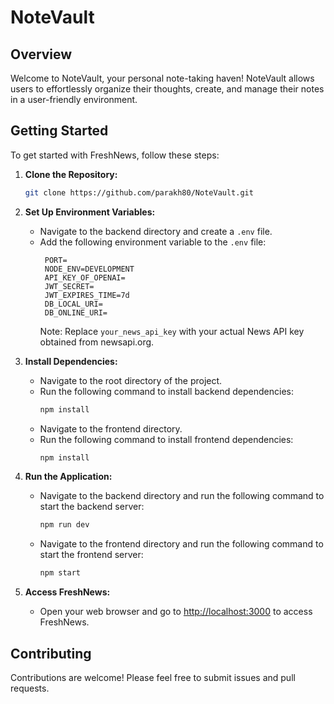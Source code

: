 # NoteVault

## Overview
Welcome to NoteVault, your personal note-taking haven! NoteVault allows users to effortlessly organize their thoughts, create, and manage their notes in a user-friendly environment.

## Getting Started
To get started with FreshNews, follow these steps:

1. **Clone the Repository:**
   ```bash
   git clone https://github.com/parakh80/NoteVault.git
   ```

2. **Set Up Environment Variables:**
   - Navigate to the backend directory and create a `.env` file.
   - Add the following environment variable to the `.env` file:
     ```
      PORT=
      NODE_ENV=DEVELOPMENT
      API_KEY_OF_OPENAI=
      JWT_SECRET=
      JWT_EXPIRES_TIME=7d
      DB_LOCAL_URI=
      DB_ONLINE_URI=
     ```
     Note: Replace `your_news_api_key` with your actual News API key obtained from newsapi.org.

3. **Install Dependencies:**
   - Navigate to the root directory of the project.
   - Run the following command to install backend dependencies:
     ```bash
     npm install
     ```
   - Navigate to the frontend directory.
   - Run the following command to install frontend dependencies:
     ```bash
     npm install
     ```

4. **Run the Application:**
   - Navigate to the backend directory and run the following command to start the backend server:
     ```bash
     npm run dev
     ```
   - Navigate to the frontend directory and run the following command to start the frontend server:
     ```bash
     npm start
     ```

5. **Access FreshNews:**
   - Open your web browser and go to [http://localhost:3000](http://localhost:3000) to access FreshNews.

## Contributing
Contributions are welcome! Please feel free to submit issues and pull requests.